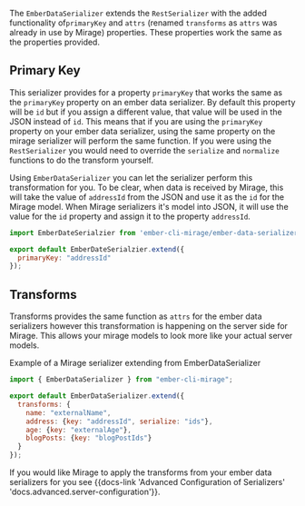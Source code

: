 The `EmberDataSerializer` extends the `RestSerializer` with the added functionality of`primaryKey` and `attrs` 
(renamed `transforms` as `attrs` was already in use by Mirage) properties. 
These properties work the same as the properties provided.

## Primary Key
This serializer provides for a property `primaryKey` that works the same as the `primaryKey` property on an ember data serializer. 
By default this property will be `id` but if you assign a different value, that value will be used in the JSON instead of `id`. 
This means that if you are using the `primaryKey` property on your ember data serializer, using the same property on the mirage serializer 
will perform the same function.
If you were using the `RestSerializer` you would need to override the `serialize` and `normalize` functions to do the transform yourself. 

Using `EmberDataSerializer` you can let the serializer perform this transformation for you. To be clear, when data is received by Mirage, this will take the 
value of `addressId` from the JSON and use it as the `id` for the Mirage model. When Mirage serializers it's model into JSON, it will 
use the value for the `id` property and assign it to the property `addressId`.

```js
import EmberDateSerialzier from 'ember-cli-mirage/ember-data-serializer';

export default EmberDateSerialzier.extend({
  primaryKey: "addressId"
});
```

## Transforms

Transforms provides the same function as `attrs` for the ember data serializers however this transformation is happening
on the server side for Mirage. This allows your mirage models to look more like your actual server models.

Example of a Mirage serializer extending from EmberDataSerializer
```js
import { EmberDataSerializer } from "ember-cli-mirage";

export default EmberDataSerializer.extend({
  transforms: {
    name: "externalName",
    address: {key: "addressId", serialize: "ids"},
    age: {key: "externalAge"},
    blogPosts: {key: "blogPostIds"}
  }
});
```

If you would like Mirage to apply the transforms from your ember data serializers for you see 
{{docs-link 'Advanced Configuration of Serializers' 'docs.advanced.server-configuration'}}.


